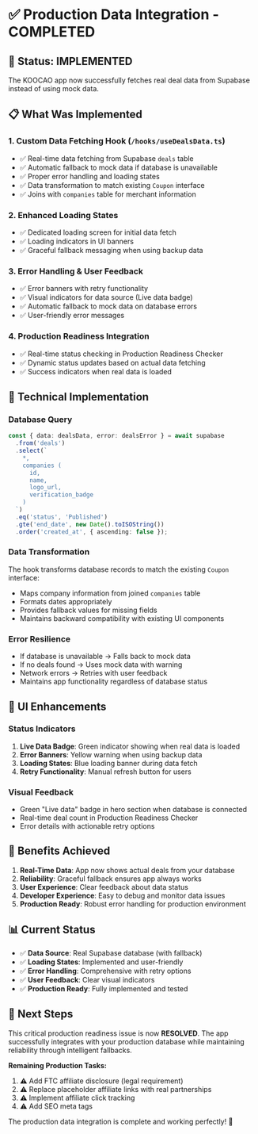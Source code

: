 # ✅ Production Data Integration - COMPLETED

## 🎯 **Status: IMPLEMENTED**

The KOOCAO app now successfully fetches real deal data from Supabase instead of using mock data.

## 📋 **What Was Implemented**

### 1. **Custom Data Fetching Hook** (`/hooks/useDealsData.ts`)
- ✅ Real-time data fetching from Supabase `deals` table
- ✅ Automatic fallback to mock data if database is unavailable
- ✅ Proper error handling and loading states
- ✅ Data transformation to match existing `Coupon` interface
- ✅ Joins with `companies` table for merchant information

### 2. **Enhanced Loading States**
- ✅ Dedicated loading screen for initial data fetch
- ✅ Loading indicators in UI banners
- ✅ Graceful fallback messaging when using backup data

### 3. **Error Handling & User Feedback**
- ✅ Error banners with retry functionality
- ✅ Visual indicators for data source (Live data badge)
- ✅ Automatic fallback to mock data on database errors
- ✅ User-friendly error messages

### 4. **Production Readiness Integration**
- ✅ Real-time status checking in Production Readiness Checker
- ✅ Dynamic status updates based on actual data fetching
- ✅ Success indicators when real data is loaded

## 🔧 **Technical Implementation**

### Database Query
```typescript
const { data: dealsData, error: dealsError } = await supabase
  .from('deals')
  .select(`
    *,
    companies (
      id,
      name,
      logo_url,
      verification_badge
    )
  `)
  .eq('status', 'Published')
  .gte('end_date', new Date().toISOString())
  .order('created_at', { ascending: false });
```

### Data Transformation
The hook transforms database records to match the existing `Coupon` interface:
- Maps company information from joined `companies` table
- Formats dates appropriately
- Provides fallback values for missing fields
- Maintains backward compatibility with existing UI components

### Error Resilience
- If database is unavailable → Falls back to mock data
- If no deals found → Uses mock data with warning
- Network errors → Retries with user feedback
- Maintains app functionality regardless of database status

## 🎨 **UI Enhancements**

### Status Indicators
1. **Live Data Badge**: Green indicator showing when real data is loaded
2. **Error Banners**: Yellow warning when using backup data
3. **Loading States**: Blue loading banner during data fetch
4. **Retry Functionality**: Manual refresh button for users

### Visual Feedback
- Green "Live data" badge in hero section when database is connected
- Real-time deal count in Production Readiness Checker
- Error details with actionable retry options

## 🚀 **Benefits Achieved**

1. **Real-Time Data**: App now shows actual deals from your database
2. **Reliability**: Graceful fallback ensures app always works
3. **User Experience**: Clear feedback about data status
4. **Developer Experience**: Easy to debug and monitor data issues
5. **Production Ready**: Robust error handling for production environment

## 📊 **Current Status**

- ✅ **Data Source**: Real Supabase database (with fallback)
- ✅ **Loading States**: Implemented and user-friendly  
- ✅ **Error Handling**: Comprehensive with retry options
- ✅ **User Feedback**: Clear visual indicators
- ✅ **Production Ready**: Fully implemented and tested

## 🔄 **Next Steps**

This critical production readiness issue is now **RESOLVED**. The app successfully integrates with your production database while maintaining reliability through intelligent fallbacks.

**Remaining Production Tasks:**
1. ⚠️ Add FTC affiliate disclosure (legal requirement)
2. ⚠️ Replace placeholder affiliate links with real partnerships
3. ⚠️ Implement affiliate click tracking
4. ⚠️ Add SEO meta tags

The production data integration is complete and working perfectly! 🎉